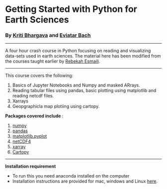 # Getting Started with Python for Earth Sciences
### By [Kriti Bhargava](https://cisess.umd.edu/meet-our-scientists/kriti-bhargava/) and [Eviatar Bach](http://eviatarbach.com/)
---

A four hour crash course in Python focusing on reading and visualizing data-sets used in earth sciences.
The material here has been modified from the courses taught earlier by [Rebekah Esmaili](http://www.rebekahesmaili.com). 

---

This course covers the following:

1. Basics of Jupyter Notebooks and Numpy and masked ARrays.
2. Reading tabular files using pandas, basic plotting using matplotlib and reading netcdf files.
3. Xarrays
4. Geopgraphicla map plotiing using cartopy.

<b> Packages covered include </b>:

1. [numpy](https://numpy.org/)
2. [pandas](https://pandas.pydata.org/)
3. [matplotlib.pyplot](https://matplotlib.org/api/pyplot_api.html)
4. [netCDF4](https://unidata.github.io/netcdf4-python/netCDF4/index.html)
5. [xarray](http://xarray.pydata.org/en/stable/)
6. [Cartopy](https://pypi.org/project/Cartopy/)

---
<b> Installation requirement </b>
* To run this you need anaconda installed on the computer
* Installation instructions are provided for mac, windows and Linux [here](https://github.com/modern-tools-workshop/ncep-workshop/tree/master/Installation_instructions).


